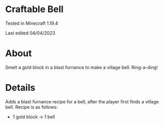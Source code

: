 # Craftable Bell

Tested in Minecraft 1.19.4

Last edited 04/04/2023

# About

Smelt a gold block in a blast furnance to make a village bell.  Ring-a-ding!

# Details

Adds a blast furnance recipe for a bell, after the player first finds a village bell.  Recipe is as follows:

 - 1 gold block -> 1 bell
 
